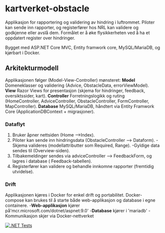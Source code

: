 # kartverket-obstacle
Applikasjon for rapportering og validering av hindring i luftrommet. Piloter kan sende inn rapporter, og registerfører hos NRL kan validere og godkjenne eller avslå dem. Formålet er å øke flysikkerheten ved å ha et oppdatert register over hindringer.

Bygget med ASP.NET Core MVC, Entity framwork core, MySQL/MariaDB, og kjørbart i Docker.

## Arkitekturmodell
Applikasjonen følger (Model-View-Controller) mønsteret:
**Model**
Domeneklasser og validering (Advice, ObstacleData, errorViewModel).
**View**
Razor Views for presentasjon (skjema for hindringer, feedback, oversiktssider, kart).
**Controller**
Forretningslogikk og ruting (HomeController, AdviceController, ObstacleController, FormController, MapController).
**Database**
MySQL/MariaDB, håndtert via Entity Framwork Core (ApplicationDBContext + migrasjoner).

### Dataflyt
1. Bruker åpner nettsiden (Home -->Index).
2. Piloter kan sende inn hindringsdata (ObstacleController --> Dataform).
   -Skjema valideres (modellattributter som Required, Range).
   -Gyldige data sendes til (Overview-siden).
3. Tilbakemeldinger sendes via adviceController --> FeedbackForm, og lagres i database ( Feedback-tabellen).
4. Registerfører kan validere og behandle innkomne rapporter (fremtidig utvidelse).

### Drift 
Applikasjonen kjøres i Docker for enkel drift og portabilitet.
Docker-compose kan brukes til å starte både web-applikasjon og database i egne containere.
-**Web-applikasjon** kjører på'mcr.microsoft.com/dotnet/aspnet:9.0'
-**Database** kjører i 'mariadb'
-Kommunikasjon skjer via Docker-nettverket 

[![.NET Tests](https://github.com/JabirMAG/kartverket-obstacle/actions/workflows/dotnet.yml/badge.svg)](https://github.com/JabirMAG/kartverket-obstacle/actions/workflows/dotnet.yml)
